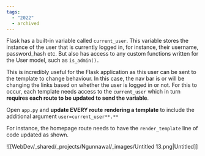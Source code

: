 ```yaml
---
tags:
  - "2022"
  - archived
---
```



Flask has a built-in variable called `current_user`. This variable stores the instance of the user that is currently logged in, for instance, their username, password_hash etc. But also has access to any custom functions written for the User model, such as `is_admin().`

This is incredibly useful for the Flask application as this user can be sent to the template to change behaviour. In this case, the nav bar is or will be changing the links based on whether the user is logged in or not. For this to occur, each template needs access to the `current_user` which in turn **requires each route to be updated to send the variable**.

Open `app.py` and **update EVERY route** **rendering a template** to include the additional argument `user=current_user**.**`

For instance, the homepage route needs to have the `render_template` line of code updated as shown.

![[WebDev/_shared/_projects/Ngunnawal/_images/Untitled 13.png|Untitled]]
